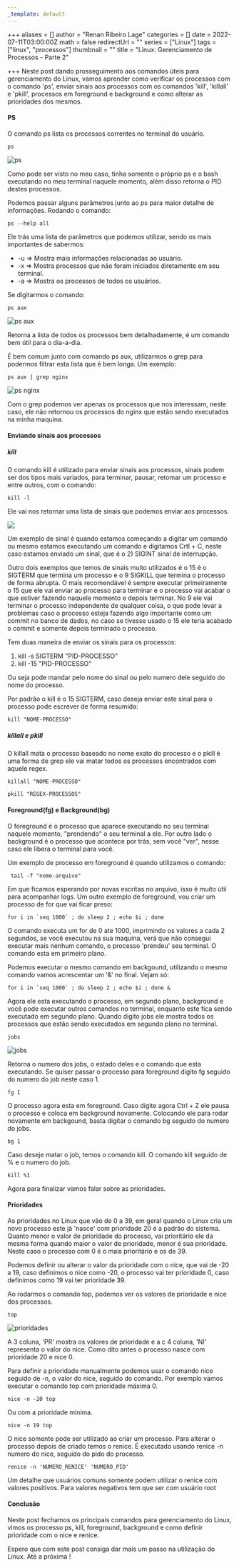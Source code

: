 ```yaml
---
_template: default
---
```



+++
aliases = []
author = "Renan Ribeiro Lage"
categories = []
date = 2022-07-11T03:00:00Z
math = false
redirectUrl = ""
series = ["Linux"]
tags = ["linux", "processos"]
thumbnail = ""
title = "Linux: Gerenciamento de Processos - Parte 2"

+++
Neste post dando prosseguimento aos comandos úteis para gerenciamento do Linux, vamos aprender como verificar os processos com o comando 'ps', enviar sinais aos processos com os comandos 'kill', 'killall' e 'pkill', processos em foreground e background e como alterar as prioridades dos mesmos.

#### PS

O comando ps lista os processos correntes no terminal do usuário.

    ps

![ps](/uploads/ps.png "ps")

Como pode ser visto no meu caso, tinha somente o próprio ps e o bash executando no meu terminal naquele momento, além disso retorna o PID destes processos.

Podemos passar alguns parâmetros junto ao _ps_ para maior detalhe de informações. Rodando o comando:

    ps --help all

Ele trás  uma lista de parâmetros que podemos utilizar, sendo os mais importantes de sabermos:

* -u => Mostra mais informações relacionadas ao usuário.
* -x => Mostra processos que não foram iniciados diretamente em seu terminal.
* -a => Mostra os processos de todos os usuários.

Se digitarmos o comando:

    ps aux

![ps aux](/uploads/ps-aux.png "ps aux")

Retorna a lista de todos os processos bem detalhadamente, é um comando bem útil para o dia-a-dia.

É bem comum junto com comando ps aux, utilizarmos o grep para podermos filtrar esta lista que é bem longa. Um exemplo:

    ps aux | grep nginx

![ps nginx](/uploads/ps-nginx.png "ps nginx")

Com o grep podemos ver apenas os processos que nos interessam, neste caso, ele não retornou os processos do nginx que estão sendo executados na minha maquina.

#### Enviando sinais aos processos

##### kill

O comando kill é utilizado para enviar sinais aos processos, sinais podem ser dos tipos mais variados, para terminar, pausar, retomar um processo e entre outros, com o comando:

    kill -l

Ele vai nos retornar uma lista de sinais que podemos enviar aos processos.

![](/uploads/kill-lista.png)

Um exemplo de sinal é quando estamos começando a digitar um comando ou mesmo estamos executando um comando e digitamos Crtl + C, neste caso estamos enviado um sinal, que é o 2) SIGINT sinal de interrupção.

Outro dois exemplos que temos de sinais muito utilizados é o 15 é o SIGTERM que termina um processo e o 9 SIGKILL que termina o processo de forma abrupta. O mais recomendável é sempre executar primeiramente o 15 que ele vai enviar ao processo para terminar e o processo vai acabar o que estiver fazendo naquele momento e depois terminar. No 9 ele vai terminar o processo independente de qualquer coisa, o que pode levar a problemas caso o processo esteja fazendo algo importante como um commit no banco de dados, no caso se tivesse usado o 15 ele teria acabado o commit e somente depois terminado o processo.

Tem duas maneira de enviar os sinais para os processos:

1. kill -s SIGTERM "PID-PROCESSO"
2. kill -15 "PID-PROCESSO"

Ou seja pode mandar pelo nome do sinal ou pelo numero dele seguido do nome do processo.

Por padrão o kill é o 15 SIGTERM, caso deseja enviar este sinal para o processo pode escrever de forma resumida:

    kill "NOME-PROCESSO"

##### killall e pkill

O killall mata o processo baseado no nome exato do processo e o pkill é uma forma de grep ele vai matar todos os processos encontrados com aquele regex.

    killall "NOME-PROCESSO"
    
    pkill "REGEX-PROCESSOS"

#### Foreground(fg) e Background(bg)

O foreground é o processo que aparece executando no seu terminal naquele momento, "prendendo" o seu terminal a ele. Por outro lado o background é o processo que acontece por trás, sem você "ver", nesse caso ele libera o terminal para você.

Um exemplo de processo em foreground é quando utilizamos o comando:

     tail -f "nome-arquivo"

Em que ficamos esperando por novas escritas no arquivo, isso é muito útil para acompanhar logs. Um outro exemplo de foreground, vou criar um processo de for que vai ficar preso:

    for i in `seq 1000` ; do sleep 2 ; echo $i ; done

O comando executa um for de 0 ate 1000, imprimindo os valores a cada 2 segundos, se você executou na sua maquina, verá que não consegui executar mais nenhum comando, o processo 'prendeu' seu terminal. O comando esta em primeiro plano.

Podemos executar o mesmo comando em backgound, utilizando o mesmo comando vamos acrescentar um '&' no final. Vejam só:

    for i in `seq 1000` ; do sleep 2 ; echo $i ; done &

Agora ele esta executando o processo, em segundo plano, background e você pode executar outros comandos no terminal, enquanto este fica sendo executado em segundo plano. Quando digito jobs ele mostra todos os processos que estão sendo executados em segundo plano no terminal.

    jobs

![jobs](/uploads/jobs.png "jobs")

Retorna o numero dos jobs, o estado deles e o comando que esta executando. Se quiser passar o processo para foreground digito fg seguido do numero do job neste caso 1.

    fg 1

O processo agora esta em foreground. Caso digite agora Ctrl + Z ele pausa o processo e coloca em background novamente. Colocando ele para rodar novamente em backgound, basta digitar o comando bg seguido do numero do jobs.

    bg 1

Caso deseje matar o job, temos o comando kill. O comando kill seguido de % e o numero do job.

    kill %1

Agora para finalizar vamos falar sobre as prioridades.

#### Prioridades

As prioridades no Linux que vão de 0 a 39, em geral quando o Linux cria um novo processo este já 'nasce' com prioridade 20 é a padrão do sistema. Quanto menor o valor de prioridade do processo, vai prioritário ele da mesma forma quando maior o valor de prioridade, menor é sua prioridade. Neste caso o processo com 0 é o mais prioritário e os de 39.

Podemos definir ou alterar o valor da prioridade com o nice, que vai de -20 a 19, caso definimos o nice como -20, o processo vai ter prioridade 0, caso definimos como 19 vai ter prioridade 39.

Ao rodarmos o comando top, podemos ver os valores de prioridade e nice dos processos.

    top

![prioridades](/uploads/prioridades.png "prioridades")

A 3 coluna, 'PR' mostra os valores de prioridade e a c 4 coluna, 'NI' representa o valor do nice. Como dito antes o processo nasce com prioridade 20 e nice 0.

Para definir a prioridade manualmente podemos usar o comando nice seguido de -n, o valor do nice, seguido do comando. Por exemplo vamos executar o comando top com prioridade máxima 0.

    nice -n -20 top

Ou com a prioridade minima.

    nice -n 19 top

O nice somente pode ser utilizado ao criar um processo. Para alterar o processo depois de criado temos o renice. É executado usando renice -n numero do nice, seguido do pido do processo.

    renice -n 'NUMERO_RENICE' 'NUMERO_PID'

Um detalhe que usuários comuns somente podem utilizar o renice com valores positivos. Para valores negativos tem que ser com usuário root

#### Conclusão

Neste post fechamos os principais comandos para gerenciamento do Linux, vimos os processo ps, kill, foreground, background e como definir prioridade com o nice e renice.

Espero que com este post consiga dar mais um passo na utilização do Linux. Até a próxima !
